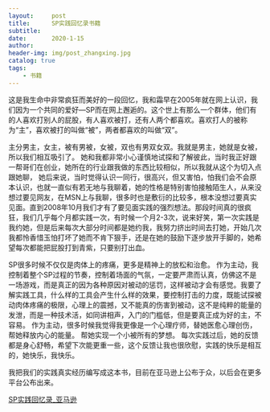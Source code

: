 ```yaml
---
layout:     post
title:      SP实践回忆录书籍
subtitle:   
date:       2020-1-15
author:     
header-img: img/post_zhangxing.jpg
catalog: true
tags:
    - 书籍
---
```



这是我生命中非常疯狂而美好的一段回忆，我和霜早在2005年就在网上认识，我们因为一个共同的爱好—SP而在网上邂逅的。这个世上有那么一个群体，他们有的人喜欢打别人的屁股，有人喜欢被打，还有人两个都喜欢。喜欢打人的被称为“主”，喜欢被打的叫做“被”，两者都喜欢的叫做“双”。


主分男主，女主，被有男被，女被，双也有男双女双。我就是男主，她就是女被，所以我们相互吸引了。 她和我都非常小心谨慎地试探和了解彼此，当时我正好跟一帮哥们在创业，她所在的行业跟我做的东西比较相似，所以我就从这个为切入点跟她聊， 她后来说，当时觉得认识一同行，很高兴，但又害怕，怕我们会不会原本认识，也就一直似有若无地与我聊着，她的性格是特别害怕接触陌生人，从来没想过要见网友，在MSN上与我聊，很多时也是敷衍的比较多，根本没想过要真实见面。直到2008年10月我们才有了要见面实践的强烈想法。那段时间真的很疯狂，我们几乎每个月都实践一次，有时候一个月2-3次，说来好笑，第一次实践是我约她，但是后来每次大部分时间都是她约我，我努力挤出时间去打她，开始几次我都怜香惜玉怕打坏了她而不肯下狠手，还是在她的鼓励下逐步放开手脚的，她希望每次都能把屁股打到青紫，只要别打出血。


SP很多时候不仅仅是肉体上的疼痛，更多是精神上的放松和治愈。 作为主动，我控制着整个SP过程的节奏，控制着场面的气氛，一定要严肃而认真，仿佛这不是一场游戏，而是真正的因为各种原因对被动的惩罚，这样被动才会有感觉。我要了解实践工具，什么样的工具会产生什么样的效果，要控制打击的力度，既能试探被动肉体疼痛的极限，心理上的震撼，又不能真的伤害到被动，这不是纯粹的能量的发泄，而是一种技术活，如同讲相声，入门的门槛低，但是要真正成为好的主，不容易。 作为主动，很多时候我觉得我更像是一个心理疗师，替她医愈心理创伤，帮她释放内心的能量。 帮她实现一个小被所有的梦想。 每次实践过后，她的反馈都是身心舒畅，希望下次能更重一些，这个反馈让我也很欣慰，实践的快乐是相互的，她快乐，我快乐。 


我把我们的实践真实经历编写成这本书，目前在亚马逊上公布于众，以后会在更多平台公布出来。 

[SP实践回忆录_亚马逊](https://www.amazon.com/dp/B083TD2ZSS/ref=sr_1_1?keywords=SP%E5%AE%9E%E8%B7%B5%E5%9B%9E%E5%BF%86%E5%BD%95)
